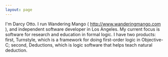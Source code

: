 ```yaml
---
layout: page
---
```





I'm Darcy Otto.  I run Wandering Mango ( http://www.wanderingmango.com ), and independent software developer in Los Angeles.  My current focus is software for research and education in formal logic.  I have two products: first, Turnstyle, which is a framework for doing first-order logic in Objective-C; second, Deductions, which is logic software that helps teach natural deduction.
